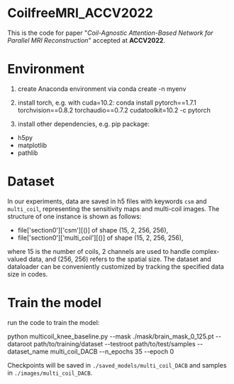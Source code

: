 # CoilfreeMRI_ACCV2022
This is the code for paper "*Coil-Agnostic Attention-Based Network for Parallel MRI Reconstruction*" accepted at **ACCV2022**.

# Environment 
1. create Anaconda environment via conda create -n myenv

2. install torch, e.g. with cuda=10.2: conda install pytorch==1.7.1 torchvision==0.8.2 torchaudio==0.7.2 cudatoolkit=10.2 -c pytorch

3. install other dependencies, e.g. pip package:

* h5py
* matplotlib
* pathlib

# Dataset
In our experiments, data are saved in h5 files with keywords `csm` and `multi_coil`, representing the sensitivity maps and multi-coil images. The structure of one instance is shown as follows:

* file['section0']['csm'][()] of shape (15, 2, 256, 256),
* file['section0']['multi_coil'][()] of shape (15, 2, 256, 256),

where 15 is the number of coils, 2 channels are used to handle complex-valued data, and (256, 256) refers to the spatial size. The dataset and dataloader can be conveniently customized by tracking the specified data size in codes.

# Train the model 
run the code to train the model:

python multicoil_knee_baseline.py --mask ./mask/brain_mask_0_125.pt --dataroot path/to/training/dataset --testroot path/to/test/samples --dataset_name multi_coil_DACB --n_epochs 35 --epoch 0

Checkpoints will be saved in `./saved_models/multi_coil_DACB` and samples in `./images/multi_coil_DACB`.
